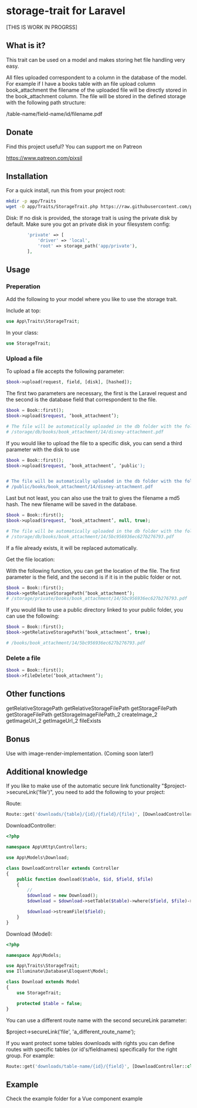 # storage-trait for Laravel

[THIS IS WORK IN PROGRSS]

## What is it?

This trait can be used on a model and makes storing het file handling very easy.

All files uploaded correspondent to a column in the database of the model. For example if I have a books table with an file upload column book_attachment the filename of the uploaded file will be directly stored in the book_attachment column. The file will be stored in the defined storage with the following path structure:

/table-name/field-name/id/filename.pdf

## Donate

Find this project useful? You can support me on Patreon

https://www.patreon.com/pixsil

## Installation

For a quick install, run this from your project root:
```bash
mkdir -p app/Traits
wget -O app/Traits/StorageTrait.php https://raw.githubusercontent.com/pixsil/storage-trait/main/Traits/StorageTrait.php
```

Disk:
If no disk is provided, the storage trait is using the private disk by default. Make sure you got an private disk in your filesystem config:

```php
        'private' => [
            'driver' => 'local',
            'root' => storage_path('app/private'),
        ],
```

## Usage

### Preperation

Add the following to your model where you like to use the storage trait.

Include at top:
```php
use App\Traits\StorageTrait;
```

In your class:
```php
use StorageTrait;
```

### Upload a file

To upload a file accepts the following parameter:

```php
$book->upload(request, field, [disk], [hashed]);
```

The first two parameters are necessary, the first is the Laravel request and the second is the database field that correspondent to the file. 

```php
$book = Book::first();
$book->upload($request, ‘book_attachment’);

# The file will be automatically uploaded in the db folder with the following path
# /storage/db/books/book_attachment/14/disney-attachment.pdf
```



If you would like to upload the file to a specific disk, you can send a third parameter with the disk to use

```php
$book = Book::first();
$book->upload($request, ‘book_attachment’, ‘public');


# The file will be automatically uploaded in the db folder with the following path
# /public/books/book_attachment/14/disney-attachment.pdf
```


Last but not least, you can also use the trait to gives the filename a md5 hash. The new filename will be saved in the database.

```php
$book = Book::first();
$book->upload($request, ‘book_attachment’, null, true);

# The file will be automatically uploaded in the db folder with the following path
# /storage/db/books/book_attachment/14/5bc956936ec627b276793.pdf
```



If a file already exists, it will be replaced automatically.

Get the file location:

With the following function, you can get the location of the file. The first parameter is the field, and the second is if it is in the public folder or not.

```php
$book = Book::first();
$book->getRelativeStoragePath(‘book_attachment’);
# /storage/private/books/book_attachment/14/5bc956936ec627b276793.pdf
```



If you would like to use a public directory linked to your public folder, you can use the following:

```php
$book = Book::first();
$book->getRelativeStoragePath(‘book_attachment’, true);

# /books/book_attachment/14/5bc956936ec627b276793.pdf
```

### Delete a file

```php
$book = Book::first();
$book->fileDelete(‘book_attachment’);
```

## Other functions

getRelativeStoragePath
getRelativeStorageFilePath
getStorageFilePath
getStorageFilePath
getStorageImageFilePath_2
createImage_2
getImageUrl_2
getImageUrl_2
fileExists

## Bonus

Use with image-render-implementation. (Coming soon later!)






## Additional knowledge

If you like to make use of the automatic secure link functionality "$project->secureLink('file')", you need to add the following to your project:

Route:
```php
Route::get('downloads/{table}/{id}/{field}/{file}', [DownloadController::class, 'download'])->name('admin-downloads');
```

DownloadController:
```php
<?php

namespace App\Http\Controllers;

use App\Models\Download;

class DownloadController extends Controller
{
    public function download($table, $id, $field, $file)
    {
        //
        $download = new Download();
        $download = $download->setTable($table)->where($field, $file)->findOrFail($id);

        $download->streamFile($field);
    }
}

```

Download (Model):

```php
<?php

namespace App\Models;

use App\Traits\StorageTrait;
use Illuminate\Database\Eloquent\Model;

class Download extends Model
{
    use StorageTrait;

    protected $table = false;
}

```

You can use a different route name with the second secureLink parameter:

$project->secureLink('file', 'a_different_route_name');

If you want protect some tables downloads with rights you can define routes with specific tables (or id's/fieldnames) specifically for the right group. For example:

```php
Route::get('downloads/table-name/{id}/{field}', [DownloadController::class, 'download'])->name('admin-downloads');
```

## Example

Check the example folder for a Vue component example

